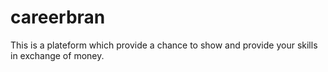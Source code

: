 # careerbran
This is a plateform which provide a chance to show and provide your skills in exchange of money.
